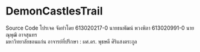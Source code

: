 # DemonCastlesTrail
Source Code โปรเจค
จัดทำโดย
613020217-0  นายธนพัฒน์	พวงพิลา 
613020991-0	 นายณุพุฒิ	อาจสุนทร  
มหาวิทยาลัยขอนแก่น
อาจารย์ที่ปรึกษา : ผศ.ดร. พุธษดี ศิริแสงตระกูล
